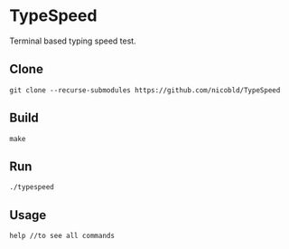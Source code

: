 # TypeSpeed
Terminal based typing speed test.

## Clone
	git clone --recurse-submodules https://github.com/nicobld/TypeSpeed

## Build
	make

## Run
	./typespeed

## Usage
	help //to see all commands
